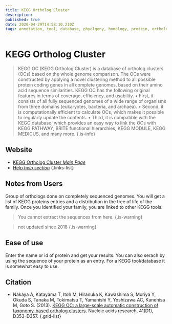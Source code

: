 ```yaml
---
title: KEGG Ortholog Cluster
description: 
published: true
date: 2020-04-29T14:58:10.210Z
tags: annotation, tool, database, phyolgeny, homology, protein, orthology, protein family, 2013
---
```


# KEGG Ortholog Cluster

> KEGG OC (KEGG Ortholog Cluster) is a database of ortholog clusters (OCs) based on the whole genome comparison. The OCs were constructed by applying a novel clustering method to all possible protein coding genes in all complete genomes, based on their amino acid sequence similarities. KEGG OC has the following original features in terms of coverage, efficiency, and usability. 
&NewLine;
• First, it consists of all fully sequenced genomes of a wide range of organisms from three domains (eukaryotes, bacteria, and archaea). 
• Second, it is computationally efficient to calculate OCs, which makes it possible to regularly update the contents. 
• Third, it is compatible with the KEGG database, which provides an easy way to link the OCs with KEGG PATHWAY, BRITE functional hierarchies, KEGG MODULE, KEGG MEDICUS, and many more.
{.is-info}

## Website
- [KEGG Ortholog Cluster *Main Page*](https://www.genome.jp/tools/oc/)
- [Help *help section*](https://www.genome.jp/tools/oc/help.html)
{.links-list}

## Notes from Users
Group of orthologs done on completely sequenced genomes. You will get a list of KEGG proteins entries and a distribution in the tree of life of the family. Once you identified your family, you are linked to other KEGG tools. 

> You cannot extract the sequences from here.
{.is-warning}

> not updated since 2018
{.is-warning}


## Ease of use
Enter the name or id of protein and get your results.  You can also serach by using the sequence of your protein as an entry. For a KEGG tool/database it is somewhat easy to use.



## Citation
- Nakaya A, Katayama T, Itoh M, Hiranuka K, Kawashima S, Moriya Y, Okuda S, Tanaka M, Tokimatsu T, Yamanishi Y, Yoshizawa AC, Kanehisa M, Goto S. (2013). [KEGG OC: a large-scale automatic construction of taxonomy-based ortholog clusters.](https://academic.oup.com/nar/article/41/D1/D353/1071089) Nucleic acids research, 41(D1), D353-D357.
{.grid-list}